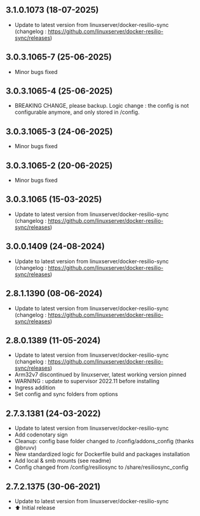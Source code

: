 
## 3.1.0.1073 (18-07-2025)
- Update to latest version from linuxserver/docker-resilio-sync (changelog : https://github.com/linuxserver/docker-resilio-sync/releases)
## 3.0.3.1065-7 (25-06-2025)
- Minor bugs fixed
## 3.0.3.1065-4 (25-06-2025)
- BREAKING CHANGE, please backup. Logic change : the config is not configurable anymore, and only stored in /config.

## 3.0.3.1065-3 (24-06-2025)

- Minor bugs fixed

## 3.0.3.1065-2 (20-06-2025)

- Minor bugs fixed

## 3.0.3.1065 (15-03-2025)

- Update to latest version from linuxserver/docker-resilio-sync (changelog : https://github.com/linuxserver/docker-resilio-sync/releases)

## 3.0.0.1409 (24-08-2024)

- Update to latest version from linuxserver/docker-resilio-sync (changelog : https://github.com/linuxserver/docker-resilio-sync/releases)

## 2.8.1.1390 (08-06-2024)

- Update to latest version from linuxserver/docker-resilio-sync (changelog : https://github.com/linuxserver/docker-resilio-sync/releases)

## 2.8.0.1389 (11-05-2024)

- Update to latest version from linuxserver/docker-resilio-sync (changelog : https://github.com/linuxserver/docker-resilio-sync/releases)
- Arm32v7 discontinued by linuxserver, latest working version pinned
- WARNING : update to supervisor 2022.11 before installing
- Ingress addition
- Set config and sync folders from options

## 2.7.3.1381 (24-03-2022)

- Update to latest version from linuxserver/docker-resilio-sync
- Add codenotary sign
- Cleanup: config base folder changed to /config/addons_config (thanks @bruvv)
- New standardized logic for Dockerfile build and packages installation
- Add local & smb mounts (see readme)
- Config changed from /config/resiliosync to /share/resiliosync_config

## 2.7.2.1375 (30-06-2021)

- Update to latest version from linuxserver/docker-resilio-sync
- :arrow_up: Initial release

